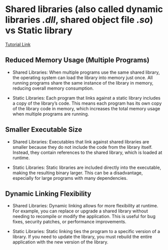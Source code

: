 # Shared libraries (also called dynamic libraries *.dll*, shared object file *.so*) vs Static library

[Tutorial Link](https://www.youtube.com/watch?v=YtiPCPtmZrs&t)

## Reduced Memory Usage (Multiple Programs)

- Shared Libraries:
When multiple programs use the same shared library, the operating system can load the library into memory just once. All running programs share the same instance of the library in memory, reducing overall memory consumption.

- Static Libraries:
Each program that links against a static library includes a copy of the library’s code. This means each program has its own copy of the library code in memory, which increases the total memory usage when multiple programs are running.

## Smaller Executable Size

- Shared Libraries:
Executables that link against shared libraries are smaller because they do not include the code from the library itself. Instead, they contain references to the shared library, which is loaded at runtime.

- Static Libraries:
Static libraries are included directly into the executable, making the resulting binary larger. This can be a disadvantage, especially for large programs with many dependencies.

## Dynamic Linking Flexibility

- Shared Libraries:
Dynamic linking allows for more flexibility at runtime. For example, you can replace or upgrade a shared library without needing to recompile or modify the application. This is useful for bug fixes, security patches, or performance improvements.

- Static Libraries:
Static linking ties the program to a specific version of a library. If you need to update the library, you must rebuild the entire application with the new version of the library.